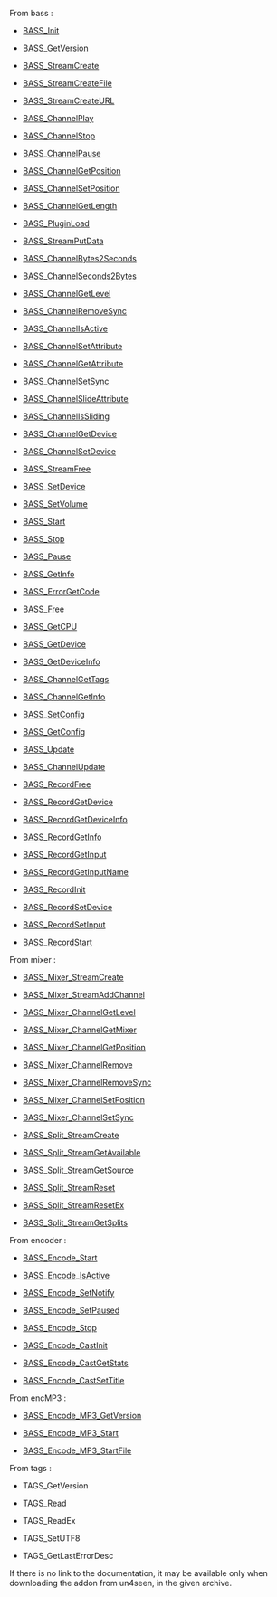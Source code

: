 
From bass :
- [BASS_Init](http://www.un4seen.com/doc/#bass/BASS_Init.html)

- [BASS_GetVersion](http://www.un4seen.com/doc/#bass/BASS_GetVersion.html)

- [BASS_StreamCreate](http://www.un4seen.com/doc/#bass/BASS_StreamCreate.html)

- [BASS_StreamCreateFile](http://www.un4seen.com/doc/#bass/BASS_StreamCreateFile.html)

- [BASS_StreamCreateURL](http://www.un4seen.com/doc/#bass/BASS_StreamCreateURL.html)

- [BASS_ChannelPlay](http://www.un4seen.com/doc/#bass/BASS_ChannelPlay.html)

- [BASS_ChannelStop](http://www.un4seen.com/doc/#bass/BASS_ChannelStop.html)

- [BASS_ChannelPause](http://www.un4seen.com/doc/#bass/BASS_ChannelPause.html)

- [BASS_ChannelGetPosition](http://www.un4seen.com/doc/#bass/BASS_ChannelGetPosition.html)

- [BASS_ChannelSetPosition](http://www.un4seen.com/doc/#bass/BASS_ChannelSetPosition.html)

- [BASS_ChannelGetLength](http://www.un4seen.com/doc/#bass/BASS_ChannelGetLength.html)

- [BASS_PluginLoad](http://www.un4seen.com/doc/#bass/BASS_PluginLoad.html)

- [BASS_StreamPutData](http://www.un4seen.com/doc/#bass/BASS_StreamPutData.html)

- [BASS_ChannelBytes2Seconds](http://www.un4seen.com/doc/#bass/BASS_ChannelBytes2Seconds.html)

- [BASS_ChannelSeconds2Bytes](http://www.un4seen.com/doc/#bass/BASS_ChannelSeconds2Bytes.html)

- [BASS_ChannelGetLevel](http://www.un4seen.com/doc/#bass/BASS_ChannelGetLevel.html)

- [BASS_ChannelRemoveSync](http://www.un4seen.com/doc/#bass/BASS_ChannelRemoveSync.html)

- [BASS_ChannelIsActive](http://www.un4seen.com/doc/#bass/BASS_ChannelIsActive.html)

- [BASS_ChannelSetAttribute](http://www.un4seen.com/doc/#bass/BASS_ChannelSetAttribute.html)

- [BASS_ChannelGetAttribute](http://www.un4seen.com/doc/#bass/BASS_ChannelGetAttribute.html)

- [BASS_ChannelSetSync](http://www.un4seen.com/doc/#bass/BASS_ChannelSetSync.html)

- [BASS_ChannelSlideAttribute](http://www.un4seen.com/doc/#bass/BASS_ChannelSlideAttribute.html)

- [BASS_ChannelIsSliding](http://www.un4seen.com/doc/#bass/BASS_ChannelIsSliding.html)

- [BASS_ChannelGetDevice](http://www.un4seen.com/doc/#bass/BASS_ChannelGetDevice.html)

- [BASS_ChannelSetDevice](http://www.un4seen.com/doc/#bass/BASS_ChannelSetDevice.html)

- [BASS_StreamFree](http://www.un4seen.com/doc/#bass/BASS_StreamFree.html)

- [BASS_SetDevice](http://www.un4seen.com/doc/#bass/BASS_SetDevice.html)

- [BASS_SetVolume](http://www.un4seen.com/doc/#bass/BASS_SetVolume.html)

- [BASS_Start](http://www.un4seen.com/doc/#bass/BASS_Start.html)

- [BASS_Stop](http://www.un4seen.com/doc/#bass/BASS_Stop.html)

- [BASS_Pause](http://www.un4seen.com/doc/#bass/BASS_Pause.html)

- [BASS_GetInfo](http://www.un4seen.com/doc/#bass/BASS_GetInfo.html)

- [BASS_ErrorGetCode](http://www.un4seen.com/doc/#bass/BASS_ErrorGetCode.html)

- [BASS_Free](http://www.un4seen.com/doc/#bass/BASS_Free.html)

- [BASS_GetCPU](http://www.un4seen.com/doc/#bass/BASS_GetCPU.html)

- [BASS_GetDevice](http://www.un4seen.com/doc/#bass/BASS_GetDevice.html)

- [BASS_GetDeviceInfo](http://www.un4seen.com/doc/#bass/BASS_GetDeviceInfo.html)

- [BASS_ChannelGetTags](http://www.un4seen.com/doc/#bass/BASS_ChannelGetTags.html)

- [BASS_ChannelGetInfo](http://www.un4seen.com/doc/#bass/BASS_ChannelGetInfo.html)

- [BASS_SetConfig](http://www.un4seen.com/doc/#bass/BASS_SetConfig.html)

- [BASS_GetConfig](http://www.un4seen.com/doc/#bass/BASS_GetConfig.html)

- [BASS_Update](http://www.un4seen.com/doc/#bass/BASS_Update.html)

- [BASS_ChannelUpdate](http://www.un4seen.com/doc/#bass/BASS_ChannelUpdate.html)

- [BASS_RecordFree](http://www.un4seen.com/doc/#bass/BASS_RecordFree.html)

- [BASS_RecordGetDevice](http://www.un4seen.com/doc/#bass/BASS_RecordGetDevice.html)

- [BASS_RecordGetDeviceInfo](http://www.un4seen.com/doc/#bass/BASS_RecordGetDeviceInfo.html)

- [BASS_RecordGetInfo](http://www.un4seen.com/doc/#bass/BASS_RecordGetInfo.html)

- [BASS_RecordGetInput](http://www.un4seen.com/doc/#bass/BASS_RecordGetInput.html)

- [BASS_RecordGetInputName](http://www.un4seen.com/doc/#bass/BASS_RecordGetInputName.html)

- [BASS_RecordInit](http://www.un4seen.com/doc/#bass/BASS_RecordInit.html)

- [BASS_RecordSetDevice](http://www.un4seen.com/doc/#bass/BASS_RecordSetDevice.html)

- [BASS_RecordSetInput](http://www.un4seen.com/doc/#bass/BASS_RecordSetInput.html)

- [BASS_RecordStart](http://www.un4seen.com/doc/#bass/BASS_RecordStart.html)


From mixer :
- [BASS_Mixer_StreamCreate](http://www.un4seen.com/doc/#bassmix/BASS_Mixer_StreamCreate.html)

- [BASS_Mixer_StreamAddChannel](http://www.un4seen.com/doc/#bassmix/BASS_Mixer_StreamAddChannel.html)

- [BASS_Mixer_ChannelGetLevel](http://www.un4seen.com/doc/#bassmix/BASS_Mixer_ChannelGetLevel.html)

- [BASS_Mixer_ChannelGetMixer](http://www.un4seen.com/doc/#bassmix/BASS_Mixer_ChannelGetMixer.html)

- [BASS_Mixer_ChannelGetPosition](http://www.un4seen.com/doc/#bassmix/BASS_Mixer_ChannelGetPosition.html)

- [BASS_Mixer_ChannelRemove](http://www.un4seen.com/doc/#bassmix/BASS_Mixer_ChannelRemove.html)

- [BASS_Mixer_ChannelRemoveSync](http://www.un4seen.com/doc/#bassmix/BASS_Mixer_ChannelRemoveSync.html)

- [BASS_Mixer_ChannelSetPosition](http://www.un4seen.com/doc/#bassmix/BASS_Mixer_ChannelSetPosition.html)

- [BASS_Mixer_ChannelSetSync](http://www.un4seen.com/doc/#bassmix/BASS_Mixer_ChannelSetSync.html)

- [BASS_Split_StreamCreate](http://www.un4seen.com/doc/#bassmix/BASS_Split_StreamCreate.html)

- [BASS_Split_StreamGetAvailable](http://www.un4seen.com/doc/#bassmix/BASS_Split_StreamGetAvailable.html)

- [BASS_Split_StreamGetSource](http://www.un4seen.com/doc/#bassmix/BASS_Split_StreamGetSource.html)

- [BASS_Split_StreamReset](http://www.un4seen.com/doc/#bassmix/BASS_Split_StreamReset.html)

- [BASS_Split_StreamResetEx](http://www.un4seen.com/doc/#bassmix/BASS_Split_StreamResetEx.html)

- [BASS_Split_StreamGetSplits](http://www.un4seen.com/doc/#bassmix/BASS_Split_StreamGetSplits.html)


From encoder :
- [BASS_Encode_Start](http://www.un4seen.com/doc/#bassenc/BASS_Encode_Start.html)

- [BASS_Encode_IsActive](http://www.un4seen.com/doc/#bassenc/BASS_Encode_IsActive.html)

- [BASS_Encode_SetNotify](http://www.un4seen.com/doc/#bassenc/BASS_Encode_SetNotify.html)

- [BASS_Encode_SetPaused](http://www.un4seen.com/doc/#bassenc/BASS_Encode_SetPaused.html)

- [BASS_Encode_Stop](http://www.un4seen.com/doc/#bassenc/BASS_Encode_Stop.html)

- [BASS_Encode_CastInit](http://www.un4seen.com/doc/#bassenc/BASS_Encode_CastInit.html)

- [BASS_Encode_CastGetStats](http://www.un4seen.com/doc/#bassenc/BASS_Encode_CastGetStats.html)

- [BASS_Encode_CastSetTitle](http://www.un4seen.com/doc/#bassenc/BASS_Encode_CastSetTitle.html)


From encMP3 :
- [BASS_Encode_MP3_GetVersion](http://www.un4seen.com/doc/#bassenc_mp3/BASS_Encode_MP3_GetVersion.html)

- [BASS_Encode_MP3_Start](http://www.un4seen.com/doc/#bassenc_mp3/BASS_Encode_MP3_Start.html)

- [BASS_Encode_MP3_StartFile](http://www.un4seen.com/doc/#bassenc_mp3/BASS_Encode_MP3_StartFile.html)


From tags :
- TAGS_GetVersion

- TAGS_Read

- TAGS_ReadEx

- TAGS_SetUTF8

- TAGS_GetLastErrorDesc

If there is no link to the documentation, it may be available only when downloading the addon from un4seen, in the given archive.
